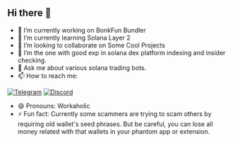 ## Hi there 👋

- 🔭 I’m currently working on BonkFun Bundler
- 🌱 I’m currently learning Solana Layer 2
- 👯 I’m looking to collaborate on Some Cool Projects
- 🤔 I’m the one with good exp in solana dex platform indexing and insider checking.
- 💬 Ask me about various solana trading bots.
- 📫 How to reach me: 

<div style={{display : flex ; justify-content : space-evenly}}> 
    <a href="https://t.me/Solove_77" target="_blank"><img alt="Telegram"
        src="https://img.shields.io/badge/Telegram-26A5E4?style=for-the-badge&logo=telegram&logoColor=white"/></a>
    <a href="https://discordapp.com/users/1206247171335131219" target="_blank"><img alt="Discord"
        src="https://img.shields.io/badge/Discord-7289DA?style=for-the-badge&logo=discord&logoColor=white"/></a>
</div>

- 😄 Pronouns: Workaholic
- ⚡ Fun fact: Currently some scammers are trying to scam others by requiring old wallet's seed phrases. But be careful, you can lose all money related with that wallets in your phantom app or extension.
